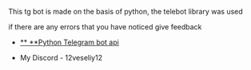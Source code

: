  This tg bot is made on the basis of python, the telebot library was used
 
 if there are any errors that you have noticed give feedback
 
 
 - [** **Python Telegram bot api](https://pythonrepo.com/repo/eternnoir-pyTelegramBotAPI-python-third-party-apis-wrappers)

- My Discord - 12veseliy12 
